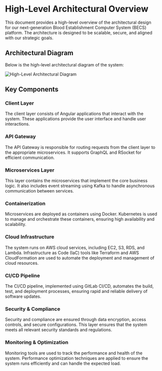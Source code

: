 # High-Level Architectural Overview

This document provides a high-level overview of the architectural design for our next-generation Blood Establishment Computer System (BECS) platform. The architecture is designed to be scalable, secure, and aligned with our strategic goals.

## Architectural Diagram

Below is the high-level architectural diagram of the system:

![High-Level Architectural Diagram](docs/diagrams/HIGH_LEVEL_ARCHITECTURAL_DIAGRAM.svg)

## Key Components

### Client Layer
The client layer consists of Angular applications that interact with the system. These applications provide the user interface and handle user interactions.

### API Gateway
The API Gateway is responsible for routing requests from the client layer to the appropriate microservices. It supports GraphQL and RSocket for efficient communication.

### Microservices Layer
This layer contains the microservices that implement the core business logic. It also includes event streaming using Kafka to handle asynchronous communication between services.

### Containerization
Microservices are deployed as containers using Docker. Kubernetes is used to manage and orchestrate these containers, ensuring high availability and scalability.

### Cloud Infrastructure
The system runs on AWS cloud services, including EC2, S3, RDS, and Lambda. Infrastructure as Code (IaC) tools like Terraform and AWS CloudFormation are used to automate the deployment and management of cloud resources.

### CI/CD Pipeline
The CI/CD pipeline, implemented using GitLab CI/CD, automates the build, test, and deployment processes, ensuring rapid and reliable delivery of software updates.

### Security & Compliance
Security and compliance are ensured through data encryption, access controls, and secure configurations. This layer ensures that the system meets all relevant security standards and regulations.

### Monitoring & Optimization
Monitoring tools are used to track the performance and health of the system. Performance optimization techniques are applied to ensure the system runs efficiently and can handle the expected load.



